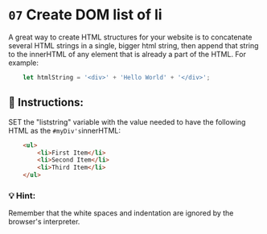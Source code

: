 # `07` Create DOM list of li

A great way to create HTML structures for your website is to concatenate several HTML strings in a single, bigger html string, then append that string to the innerHTML of any element that is already a part of the HTML. For example:
```js
    let htmlString = '<div>' + 'Hello World' + '</div>';
```
## 📝 Instructions:

SET the "liststring" variable with the value needed to have the following HTML as the `#myDiv's`innerHTML:
```html
    <ul>
        <li>First Item</li>
        <li>Second Item</li>
        <li>Third Item</li>
    </ul>
```
### 💡 Hint:
Remember that the white spaces and indentation are ignored by the browser's interpreter.